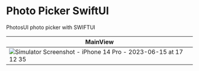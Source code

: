 # Photo Picker SwiftUI
 PhotosUI photo picker with SWIFTUI

 | MainView  |
| ------------- |
| ![Simulator Screenshot - iPhone 14 Pro - 2023-06-15 at 17 12 35](https://github.com/dsm5e/PhotosPickerSWIFTUI/assets/88927934/a3a67cb2-fe2c-45bd-8fe9-ccdb7d7cbb0a) | 

